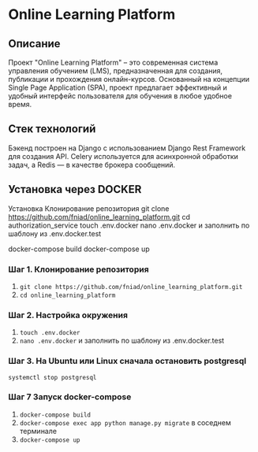 # Online Learning Platform

##  Описание
Проект "Online Learning Platform" – это современная система управления обучением (LMS), предназначенная для создания, публикации и прохождения онлайн-курсов. Основанный на концепции Single Page Application (SPA), проект предлагает эффективный и удобный интерфейс пользователя для обучения в любое удобное время.

## Стек технологий

Бэкенд построен на Django с использованием Django Rest Framework для создания API. Celery используется для асинхронной обработки задач, а Redis — в качестве брокера сообщений.

## Установка через DOCKER

Установка 
Клонирование репозитория git clone https://github.com/fniad/online_learning_platform.git
cd authorization_service
touch .env.docker nano .env.docker и заполнить по шаблону из .env.docker.test

docker-compose build
docker-compose up

### Шаг 1. Клонирование репозитория

1. ```git clone https://github.com/fniad/online_learning_platform.git```
2. ```cd online_learning_platform```

### Шаг 2. Настройка окружения

1. ```touch .env.docker``` 
2. ```nano .env.docker``` и заполнить по шаблону из .env.docker.test

### Шаг 3. На Ubuntu или Linux сначала остановить postgresql

```systemctl stop postgresql```

### Шаг 7 Запуск docker-compose

1. ```docker-compose build```
2. ```docker-compose exec app python manage.py migrate``` в соседнем терминале
3. ```docker-compose up```